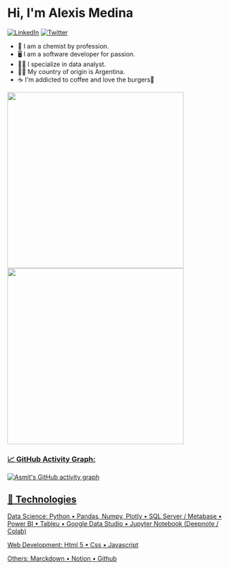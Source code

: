 # Hi, I'm Alexis Medina 


[![LinkedIn](https://img.shields.io/badge/LinkedIn-%230077B5.svg?&style=flat-square&logo=linkedin&logoColor=white)](https://www.linkedin.com/in/alexismed/)
[![Twitter](https://img.shields.io/badge/Twitter-%231DA1F2.svg?&style=flat-square&logo=twitter&logoColor=white)](https://twitter.com/Alexisnpavlik) 



- 🧪 I am a chemist by profession.
- 🖥️ I am a software developer for passion.
- 👨‍💻 I specialize in data analyst.
- 👨‍🔬 My country of origin is Argentina.
- ☕ I'm addicted to coffee and love the burgers🍔


<p align="left">
  <a href="https://github.com/alexisnpavlik"><img width="400" src="https://github-readme-stats.vercel.app/api?username=alexisnpavlik&show_icons=true&theme=tokyonight">
  <a href="https://github.com/alexisnpavlik"><img width="400" src="https://github-readme-stats.vercel.app/api/top-langs/?username=alexisnpavlik&hide=html,scss,css&langs_count=10&layout=compact&theme=tokyonight">



<!--   GitHub stats graph -->
### 📈 GitHub Activity Graph:
![Asmit's GitHub activity graph](https://activity-graph.herokuapp.com/graph?username=alexisnpavlik&hide_border=true&theme=redical)

## 🔧 Technologies

Data Science: 
 Python
• Pandas, Numpy, Plotly 
• SQL Server / Metabase
• Power BI
• Tableu
• Google Data Studio
• Jupyter Notebook (Deepnote / Colab)

Web Development:
 Html 5
• Css
• Javascript
 
Others: 
 Marckdown
• Notion
• Github
